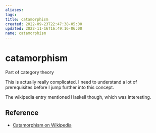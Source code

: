 ```yaml
---
aliases: 
tags: 
title: catamorphism
created: 2022-09-23T22:47:38-05:00
updated: 2022-11-16T16:49:16-06:00
name: catamorphism
---
```

# catamorphism

Part of category theory

This is actually really complicated.  I need to understand a lot of prerequisites before I jump further into this concept.

The wikipedia entry mentioned Haskell though, which was interesting.

## Reference
- [Catamorphism on Wikipedia](https://en.wikipedia.org/wiki/Catamorphism)